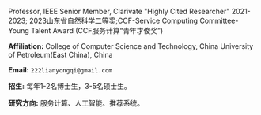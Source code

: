 Professor, IEEE Senior Member, Clarivate "Highly Cited Researcher" 2021-2023; 2023山东省自然科学二等奖;CCF-Service Computing Committee-Young Talent Award (CCF服务计算“青年才俊奖”)

**Affiliation:** College of Computer Science and Technology, China University of Petroleum(East China), China

**Email:** `222lianyongqi@gmail.com`

**招生:** 每年1-2名博士生，3-5名硕士生。

**研究方向:** 服务计算、人工智能、推荐系统。